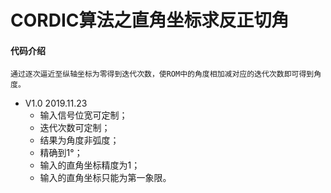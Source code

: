 # CORDIC算法之直角坐标求反正切角
#### 代码介绍
    通过逐次逼近至纵轴坐标为零得到迭代次数，使ROM中的角度相加减对应的迭代次数即可得到角度。

* V1.0   2019.11.23
    * 输入信号位宽可定制；
    * 迭代次数可定制；
    * 结果为角度非弧度；
    * 精确到1°；
    * 输入的直角坐标精度为1；
    * 输入的直角坐标只能为第一象限。


